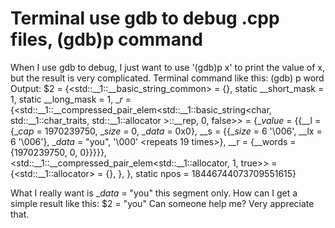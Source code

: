 
# Terminal use gdb to debug .cpp files, (gdb)p command

When I use gdb to debug, I just want to use '(gdb)p x' to print the value of x, but the result is very complicated. Terminal command like this:
(gdb) p word
Output:
$2 = {<std::__1::__basic_string_common<true>> = {<No data fields>}, static __short_mask = 1,
  static __long_mask = 1,
  __r_ = {<std::__1::__compressed_pair_elem<std::__1::basic_string<char, std::__1::char_traits<char>, std::__1::allocator<char> >::__rep, 0, false>> = {__value_ = {{__l = {__cap_ = 1970239750,
            __size_ = 0, __data_ = 0x0}, __s = {{__size_ = 6 '\006', __lx = 6 '\006'},
            __data_ = "you", '\000' <repeats 19 times>}, __r = {__words = {1970239750, 0,
              0}}}}}, <std::__1::__compressed_pair_elem<std::__1::allocator<char>, 1, true>> = {<std::__1::allocator<char>> = {<No data fields>}, <No data fields>}, <No data fields>},
  static npos = 18446744073709551615}

What I really want is __data_ = "you" this segment only.
How can I get a simple result like this:
$2 = "you"
Can someone help me? Very appreciate that.

        